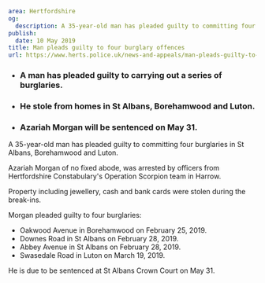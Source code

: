 ```yaml
area: Hertfordshire
og:
  description: A 35-year-old man has pleaded guilty to committing four burglaries in St Albans, Borehamwood and Luton.
publish:
  date: 10 May 2019
title: Man pleads guilty to four burglary offences
url: https://www.herts.police.uk/news-and-appeals/man-pleads-guilty-to-four-burglary-offences-0193f
```

* ### A man has pleaded guilty to carrying out a series of burglaries.

 * ### He stole from homes in St Albans, Borehamwood and Luton.

 * ### Azariah Morgan will be sentenced on May 31.

A 35-year-old man has pleaded guilty to committing four burglaries in St Albans, Borehamwood and Luton.

Azariah Morgan of no fixed abode, was arrested by officers from Hertfordshire Constabulary's Operation Scorpion team in Harrow.

Property including jewellery, cash and bank cards were stolen during the break-ins.

Morgan pleaded guilty to four burglaries:

 * Oakwood Avenue in Borehamwood on February 25, 2019.
 * Downes Road in St Albans on February 28, 2019.
 * Abbey Avenue in St Albans on February 28, 2019.
 * Swasedale Road in Luton on March 19, 2019.

He is due to be sentenced at St Albans Crown Court on May 31.
